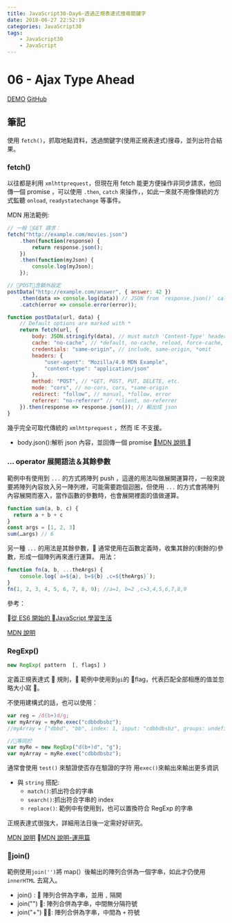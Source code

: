 ```yaml
---
title: JavaScript30-Day6-透過正規表達式搜尋關鍵字
date: 2018-06-27 22:52:19
categories: JavaScript30
tags:
    - JavaScript30
    - JavaScript
---
```


# 06 - Ajax Type Ahead

[DEMO](https://weiyuan1993.github.io/JavaScript30/06-Ajax-Type-Ahead/)
[GitHub](https://github.com/weiyuan1993/JavaScript30/tree/master/06-Ajax-Type-Ahead)

## 筆記

使用 `fetch()`，抓取地點資料，透過關鍵字(使用正規表達式)搜尋，並列出符合結果。

<!--More-->

### fetch()

以往都是利用 `xmlhttprequest`，但現在用 fetch 能更方便操作非同步請求，他回傳一個 promise ，可以使用 `.then`, `catch` 來操作，，如此一來就不用像傳統的方式監聽 `onload`, `readystatechange` 等事件。

MDN 用法範例:

```javascript
// 一般 GET 請求：
fetch("http://example.com/movies.json")
    .then(function(response) {
        return response.json();
    })
    .then(function(myJson) {
        console.log(myJson);
    });

// POST，含額外設定
postData("http://example.com/answer", { answer: 42 })
    .then(data => console.log(data)) // JSON from `response.json()` call
    .catch(error => console.error(error));

function postData(url, data) {
    // Default options are marked with *
    return fetch(url, {
        body: JSON.stringify(data), // must match 'Content-Type' header
        cache: "no-cache", // *default, no-cache, reload, force-cache, only-if-cached
        credentials: "same-origin", // include, same-origin, *omit
        headers: {
            "user-agent": "Mozilla/4.0 MDN Example",
            "content-type": "application/json"
        },
        method: "POST", // *GET, POST, PUT, DELETE, etc.
        mode: "cors", // no-cors, cors, *same-origin
        redirect: "follow", // manual, *follow, error
        referrer: "no-referrer" // *client, no-referrer
    }).then(response => response.json()); // 輸出成 json
}
```

幾乎完全可取代傳統的 `xmlhttprequest` ，然而 IE 不支援。

-   body.json():解析 json 內容，並回傳一個 promise
    [MDN 說明 ](https://developer.mozilla.org/en-US/docs/Web/API/Body/json)

### ... operator 展開語法＆其餘參數

範例中有使用到 `...` 的方式將陣列 push ，這邊的用法叫做展開運算符，一般來說要將陣列內容放入另一陣列裡，可能需要跑個迴圈，但使用 `...` 的方式會將陣列內容展開而塞入，當作函數的參數時，也會展開裡面的值做運算。

```javascript
function sum(a, b, c) {
  return a + b + c
}
const args = [1, 2, 3]
sum(…args) // 6
```

另一種 `...` 的用法是其餘參數， 通常使用在函數定義時，收集其餘的(剩餘的)參數，形成一個陣列再來進行運算。
用法：

```javascript
function fn(a, b, ...theArgs) {
    console.log(`a=${a}, b=${b} ,c=${theArgs}`);
}
fn(1, 2, 3, 4, 5, 6, 7, 8, 9); //a=1, b=2 ,c=3,4,5,6,7,8,9
```

參考：

[從 ES6 開始的 JavaScript 學習生活](https://eyesofkids.gitbooks.io/javascript-start-from-es6/content/part4/rest_spread.html)

[MDN 說明](https://developer.mozilla.org/zh-CN/docs/Web/JavaScript/Reference/Operators/Spread_syntax)

### RegExp()

```javascript
new RegExp( pattern  [, flags] )
```

定義正規表達式  規則， 範例中使用到`gi`的 flag，代表匹配全部相應的值並忽略大小寫 。

不使用建構式的話，也可以使用：

```javascript
var reg = /d(b+)d/g;
var myArray = myRe.exec("cdbbdbsbz");
//myArray = ["dbbd", "bb", index: 1, input: "cdbbdbsbz", groups: undefined]

//等同於
var myRe = new RegExp("d(b+)d", "g");
var myArray = myRe.exec("cdbbdbsbz");
```

通常會使用 `test()` 來驗證使否存在驗證的字符
用`exec()`來輸出來輸出更多資訊

-   與 `string` 搭配:
    -   `match()`:抓出符合的字串
    -   `search()`:抓出符合字串的 index
    -   `replace()`: 範例中有使用到，也可以置換符合 RegExp 的字串

正規表達式很強大，詳細用法日後一定需好好研究。

[MDN 說明](https://developer.mozilla.org/zh-CN/docs/Web/JavaScript/Reference/Global_Objects/RegExp)
[MDN 說明-運用篇](https://developer.mozilla.org/zh-TW/docs/Web/JavaScript/Guide/Regular_Expressions)

### join()

範例使用`join('')`將 map(）後輸出的陣列合併為一個字串，如此才仍使用 `innerHTML` 去寫入。

-   join() :  陣列合併為字串，並用 `,` 隔開
-   join("") : 陣列合併為字串，中間無分隔符號
-   join("+") : 陣列合併為字串，中間為 `+` 符號
